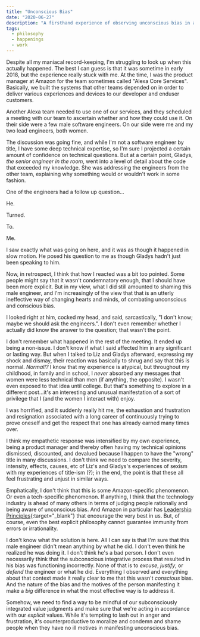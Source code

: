 ```yaml
---
title: "Unconscious Bias"
date: "2020-06-27"
description: "A firsthand experience of observing unconscious bias in action was truly eye-opening."
tags:
  - philosophy
  - happenings
  - work
---
```


Despite all my maniacal record-keeping, I'm struggling to look up when this actually happened. The best I can guess is that it was sometime in early 2018, but the experience really stuck with me. At the time, I was the product manager at Amazon for the team sometimes called "Alexa Core Services". Basically, we built the systems that other teams depended on in order to deliver various experiences and devices to our developer and enduser customers.

Another Alexa team needed to use one of our services, and they scheduled a meeting with our team to ascertain whether and how they could use it. On their side were a few male software engineers. On our side were me and my two lead engineers, both women.

The discussion was going fine, and while I'm not a software engineer by title, I have some deep technical expertise, so I'm sure I projected a certain amount of confidence on technical questions. But at a certain point, Gladys, _the senior engineer in the room_, went into a level of detail about the code that exceeded my knowledge. She was addressing the engineers from the other team, explaining why something would or wouldn't work in some fashion.

One of the engineers had a follow up question...

He.

Turned.

To.

Me.

I saw exactly what was going on here, and it was as though it happened in slow motion. He posed his question to me as though Gladys hadn't just been speaking to him.

Now, in retrospect, I think that how I reacted was a bit too pointed. Some people might say that it wasn't condemnatory enough, that I should have been more explicit. But in my view, what I did still amounted to shaming this male engineer, and I'm increasingly of the view that that is an utterly ineffective way of changing hearts and minds, of combating unconscious and conscious bias.

I looked right at him, cocked my head, and said, sarcastically, "I don't know; maybe we should ask the engineers.". I don't even remember whether I actually did know the answer to the question; that wasn't the point.

I don't remember what happened in the rest of the meeting. It ended up being a non-issue. I don't know if what I said affected him in any significant or lasting way. But when I talked to Liz and Gladys afterward, expressing my shock and dismay, their reaction was basically to shrug and say that this is normal. _Normal!?_ I know that my experience is atypical, but throughout my childhood, in family and in school, I _never_ absorbed any messages that women were less technical than men (if anything, the opposite). I wasn't even exposed to that idea until college. But that's something to explore in a different post...it's an interesting and unusual manifestation of a sort of privilege that I (and the women I interact with) enjoy.

I was horrified, and it suddenly really hit me, the exhaustion and frustration and resignation associated with a long career of continuously trying to prove oneself and get the respect that one has already earned many times over.

I think my empathetic response was intensified by my own experience, being a product manager and thereby often having my technical opinions dismissed, discounted, and devalued because I happen to have the "wrong" title in many discussions. I don't think we need to compare the severity, intensity, effects, causes, etc of Liz's and Gladys's experiences of sexism with my experiences of title-ism (?); in the end, the point is that these all feel frustrating and unjust in similar ways.

Emphatically, I don't think that this is some Amazon-specific phenomenon. Or even a tech-specific phenomenon. If anything, I think that the technology industry is ahead of many others in terms of judging people rationally and being aware of unconscious bias. And Amazon in particular has [Leadership Principles](https://www.amazon.jobs/en/principles){:target="&lowbar;blank"} that encourage the very best in us. But, of course, even the best explicit philosophy cannot guarantee immunity from errors or irrationality.

I don't know what _the_ solution is here. All I can say is that I'm sure that this male engineer didn't mean anything by what he did. I don't even think he realized he was doing it. I don't think he's a bad person. I don't even necessarily think that the subconscious integrative process that resulted in his bias was functioning incorrectly. None of that is to _excuse_, _justify_, or _defend_ the engineer or what he did. Everything I observed and everything about that context made it really clear to me that this wasn't _conscious_ bias. And the nature of the bias and the motives of the person manifesting it make a _big_ difference in what the most effective way is to address it.

Somehow, we need to find a way to be mindful of our subconsciously integrated value judgments and make sure that we're acting in accordance with our _explicit_ values. While it's tempting to lash out in anger and frustration, it's counterproductive to moralize and condemn and shame people when they have no ill motives in manifesting unconscious bias.

